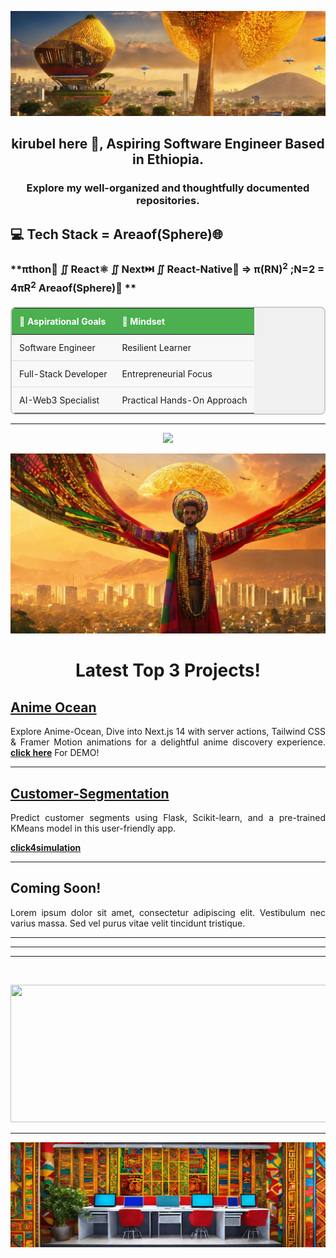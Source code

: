 ![banner](https://github.com/kira23j/kira23j/blob/main/assets/banner.jpg)
<h2 align="center">kirubel here 👋, Aspiring Software Engineer Based in Ethiopia.</h2>
<h3 align="center">Explore my well-organized and thoughtfully documented repositories.</h3>

## 💻 Tech Stack = Areaof(Sphere)🌐
###  **πthon🐍 ∬ React⚛️ ∬ Next⏭️ ∬ React-Native📱 ⇒ π(RN)<sup>2</sup> ;N=2 = 4πR<sup>2</sup> Areaof(Sphere)🎉 ** 

<table style="width: 100%; border-collapse: collapse; margin-top: 20px; background-color: #f0f0f0; border: 2px solid #ccc; border-radius: 8px;">
  <thead>
    <tr style="background-color: #4CAF50; color: white; font-weight: bold; text-align: left;">
      <th style="padding: 12px;">🚀 Aspirational Goals</th>
      <th style="padding: 12px;">🧠 Mindset</th>
    </tr>
  </thead>
  <tbody>
    <tr style="background-color: #f8f8f8;">
      <td style="padding: 12px; border-bottom: 1px solid #ddd;">Software Engineer</td>
      <td style="padding: 12px; border-bottom: 1px solid #ddd;">Resilient Learner</td>
    </tr>
    <tr style="background-color: #f8f8f8;">
      <td style="padding: 12px; border-bottom: 1px solid #ddd;">Full-Stack Developer</td>
      <td style="padding: 12px; border-bottom: 1px solid #ddd;">Entrepreneurial Focus</td>
    </tr>
    <tr style="background-color: #f8f8f8;">
      <td style="padding: 12px;">AI-Web3 Specialist</td>
      <td style="padding: 12px;">Practical Hands-On Approach</td>
    </tr>
  </tbody>
</table>

 <hr>
<p align="center">
  <a href="https://skillicons.dev">
    <img src="https://skillicons.dev/icons?i=figma,html,css,tailwind,js,ts,react,redux,threejs,nodejs,nextjs,py,django,fastapi,postgres,mongodb,redis,firebase,linux,git,docker,jenkins,selenium,vercel,sklearn,tensorflow,pytorch,solidity,rust,vscode"/>
  </a>
</p>

![front](https://github.com/kira23j/kira23j/blob/main/assets/front.jpg)

<h1 align="center">Latest Top 3 Projects!</h1>
<h2><a href="https://github.com/kira23j/Next-Projects-Hub/tree/main/01.Anime-Ocean">Anime Ocean</b></a></h2>
<p align="justify">
 Explore Anime-Ocean, Dive into Next.js 14 with server actions, Tailwind CSS  & Framer Motion animations for a delightful anime discovery experience. <a href="https://anime-ocean.vercel.app/"><b>click here</b></a> For DEMO!
 </p>
 <hr>

<h2><a href="https://github.com/kira23j/Smart-Apps/tree/main/Smart-Web/01.Customer-Segmentation-Flask-ML"><b>Customer-Segmentation</b></a></h2>
<p align="justify">
Predict customer segments using Flask, Scikit-learn, and a pre-trained KMeans model in this user-friendly app. </p>
<a href="https://youtu.be/tpShpQeMVuA?si=02a_GZCKRgOr-A4W"><b>click4simulation</b></a>

 <hr>

<h2><a hre="https://github.com/kira23j/WebTriad/tree/main/Flask-Projects/01.Customer-Segmentation-ML"><b>Coming Soon!</b></a></h2>
<p align="justify">
 Lorem ipsum dolor sit amet, consectetur adipiscing elit. Vestibulum nec varius massa. Sed vel purus vitae velit tincidunt tristique.
 </p>
 
 <hr>  
 <hr>
 <hr>
<div id="header" align="center">
  <img src="https://komarev.com/ghpvc/?username=kira23j&style=for-the-badge&color=orange" alt=""/>
</div>
 
  
<p align="center">
  <img width="800" height="220" src="https://streak-stats.demolab.com?user=kira23j&theme=highcontrast&hide_border=true&border_radius=5&card_width=800">
</p>

---
![footer](https://github.com/kira23j/kira23j/blob/main/assets/footer.jpg)
